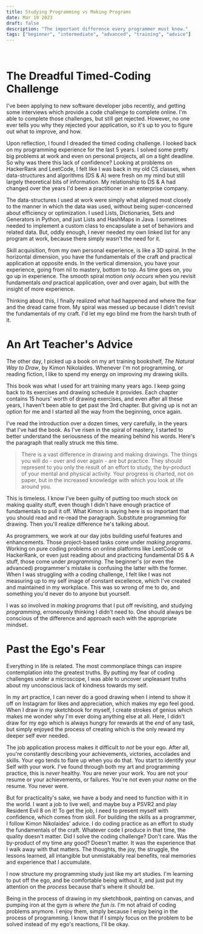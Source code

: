 ```yaml
---
title: Studying Programming vs Making Programs
date: Mar 10 2023
draft: false
description: "The important difference every programmer must know."
tags: ["beginner", "intermediate", "advanced", "training", "advice"]
---
```


<br/>

# The Dreadful Timed-Coding Challenge

I've been applying to new software developer jobs recently, and getting some
interviews which provide a code challenge to complete online. I'm able to
complete those challenges, but still get rejected. However, no one ever tells
you why they rejected your application, so it's up to you to figure out what to
improve, and how.

Upon reflection, I found I dreaded the timed coding challenge. I looked back on
my programming experience for the last 5 years. I solved some pretty big
problems at work and even on personal projects, all on a tight deadline. So why
was there this lack of confidence? Looking at problems on HackerRank and
LeetCode, I felt like I was back in my old CS classes, when data-structures and
algorithms (DS & A) were fresh on my mind but still largely theoretical bits of
information. My relationship to DS & A had changed over the years I'd been a
practitioner in an enterprise company.

The data-structures I used at work were simply what aligned most closely to the
manner in which the data was used, without being super-concerned about
efficiency or optimization. I used Lists, Dictionaries, Sets and Generators in
Python, and just Lists and HashMaps in Java. I sometimes needed to implement a
custom class to encapsulate a set of behaviors and related data. But, oddly
enough, I never needed my own linked list for any program at work, because there
simply wasn't the need for it.

Skill acquisition, from my own personal experience, is like a 3D spiral. In the
horizontal dimension, you have the fundamentals of the craft and practical
application at opposite ends. In the vertical dimension, you have your
experience, going from nil to mastery, bottom to top. As time goes on, you go up
in experience. The smooth spiral motion _only occurs_ when you revisit
fundamentals _and_ practical application, over and over again, but with the
insight of more experience.

Thinking about this, I finally realized what had happened and where the fear and
the dread came from. My spiral was messed up because I didn't revisit the
fundamentals of my craft. I'd let my ego blind me from the harsh truth of it.

# An Art Teacher's Advice

The other day, I picked up a book on my art training bookshelf, _The Natural Way
to Draw_, by Kimon Nikolaides. Whenever I'm not programming, or reading fiction,
I like to spend my energy on improving my drawing skills.

This book was what I used for art training many years ago. I keep going back to
its exercises and drawing schedule it provides. Each chapter contains 15 hours'
worth of drawing exercises, and even after all these years, I haven't been able
to get past the 3rd chapter. But giving up is not an option for me and I started
all the way from the beginning, once again.

I've read the introduction over a dozen times, very carefully, in the years that
I've had the book. As I've risen in the spiral of mastery, I started to better
understand the seriousness of the meaning behind his words. Here's the paragraph
that really struck me this time.

> There is a vast difference in drawing and making drawings. The things you will
> do - over and over again - are but practice. They should represent to you only
> the result of an effort to study, the by-product of your mental and physical
> activity. Your progress is charted, not on paper, but in the increased
> knowledge with which you look at life around you.

This is timeless. I know I've been guilty of putting too much stock on making
quality stuff, even though I didn't have enough practice of fundamentals to pull
it off. What Kimon is saying here is so important that you should read and
re-read the paragraph. Substitute programming for drawing. Then you'll realize
difference he's talking about.

As programmers, we work at our day jobs building useful features and
enhancements. Those project-based tasks come under _making programs_. Working on
pure coding problems on online platforms like LeetCode or HackerRank, or even
just reading about and practicing fundamental DS & A stuff, those come under
_programming_. The beginner's (or even the advanced) programmer's mistake is
confusing the latter with the former. When I was struggling with a coding
challenge, I felt like I was not measuring up to my self image of constant
excellence, which I've created and maintained in my workplace. This was so wrong
of me to do, and something you'd never do to anyone but yourself.

I was so involved in _making programs_ that I put off revisiting, and studying
_programming_, erroneously thinking I didn't need to. One should always be
conscious of the difference and approach each with the appropriate mindset.

# Past the Ego's Fear

Everything in life is related. The most commonplace things can inspire
contemplation into the greatest truths. By putting my fear of coding challenges
under a microscope, I was able to uncover unpleasant truths about my unconscious
lack of kindness towards my self.

In my art practice, I can never do a good drawing when I intend to show it off
on Instagram for likes and appreciation, which makes my ego feel good. When I
draw in my sketchbook for myself, I create strokes of genius which makes me
wonder why I'm ever doing anything else at all. Here, I didn't draw for my ego
which is always hungry for rewards at the _end_ of any task, but simply enjoyed
the process of creating which is the only reward my deeper self ever needed.

The job application process makes it difficult to _not_ be your ego. After all,
you're constantly describing your achievements, victories, accolades and skills.
Your ego tends to flare up when you do that. You start to identify your Self
with your work. I've found through both my art and programming practice, this is
_never_ healthy. You are never your work. You are not your resume or your
achievements, or failures. You're not even your _name_ on the resume. You never
were.

But for practicality's sake, we have a body and need to function with it in the
world. I want a job to live well, and maybe buy a PSVR2 and play Resident Evil 8
on it! To get the job, I need to present myself with confidence, which comes
from skill. For building the skills as a programmer, I follow Kimon Nikolaides'
advice. I do coding practice as an effort to study the fundamentals of the
craft. Whatever code I produce in that time, the quality doesn't matter. Did I
solve the coding challenge? Don't care. Was the by-product of my time any good?
Doesn't matter. It was the experience that I walk away with that matters. The
thoughts, the joy, the struggle, the lessons learned, all intangible but
unmistakably real benefits, real memories and experience that I accumulate.

I now structure my programming study just like my art studies. I'm learning to
put off the ego, and be comfortable being without it, and just put my attention
on the _process_ because that's where it should be.

Being in the process of drawing in my sketchbook, painting on canvas, and
pumping iron at the gym _is where the fun is_. I'm not afraid of coding problems
anymore. I enjoy them, simply because I enjoy being in the process of
programming. I know that if I simply focus on the problem to be solved instead
of my ego's reactions, I'll be okay.

